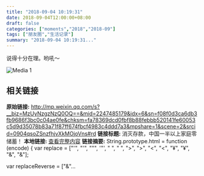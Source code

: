 ```yaml
---
title: "2018-09-04 10:19:31"
date: 2018-09-04T12:00:00+08:00
draft: false
categories: ["moments","2018","2018-09"]
tags: ["朋友圈","生活记录"]
summary: "2018-09-04 10:19:31..."
---
```


说得十分在理。哟吼～

![Media 1](/Moments/photos/2018-09-04/201809041019310.jpg)

## 相关链接

**原始链接:** http://mp.weixin.qq.com/s?__biz=MzUyNzgzNzQ0OQ==&mid=2247485179&idx=6&sn=f08f0d3ca6db3fb9686f3bc0c04ae0fe&chksm=fa78369dcd0fbf8b88febbb520141fe60053c5d9d35078b83a71f87ff674fbcf4983c4ddd7a3&mpshare=1&scene=2&srcid=0904qsoZSnzfhjvXkMOjoVns#rd
**链接标题:** 消灭存款，中国一半以上家庭零储蓄！
**本地链接:** [查看完整内容](/link_content/2018/09/2018-09-04-2/link_content/)
**链接摘要:** String.prototype.html = function (encode) {
  var replace = ["&#39;", "'", "&quot;", '"', "&nbsp;", " ", "&gt;", ">", "&lt;", "<", "&yen;", "¥", "&amp;", "&"];
 
 
 
 
 
  
  var replaceReverse = ["&"...

